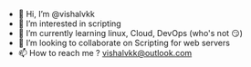 - 👋 Hi, I’m @vishalvkk
- 👀 I’m interested in scripting
- 🌱 I’m currently learning linux, Cloud, DevOps (who's not 😏)
- 💞️ I’m looking to collaborate on Scripting for web servers
- 📫 How to reach me ? vishalvkk@outlook.com

<!---
vishalvkk/vishalvkk is a ✨ special ✨ repository because its `README.md` (this file) appears on your GitHub profile.
You can click the Preview link to take a look at your changes.
--->
